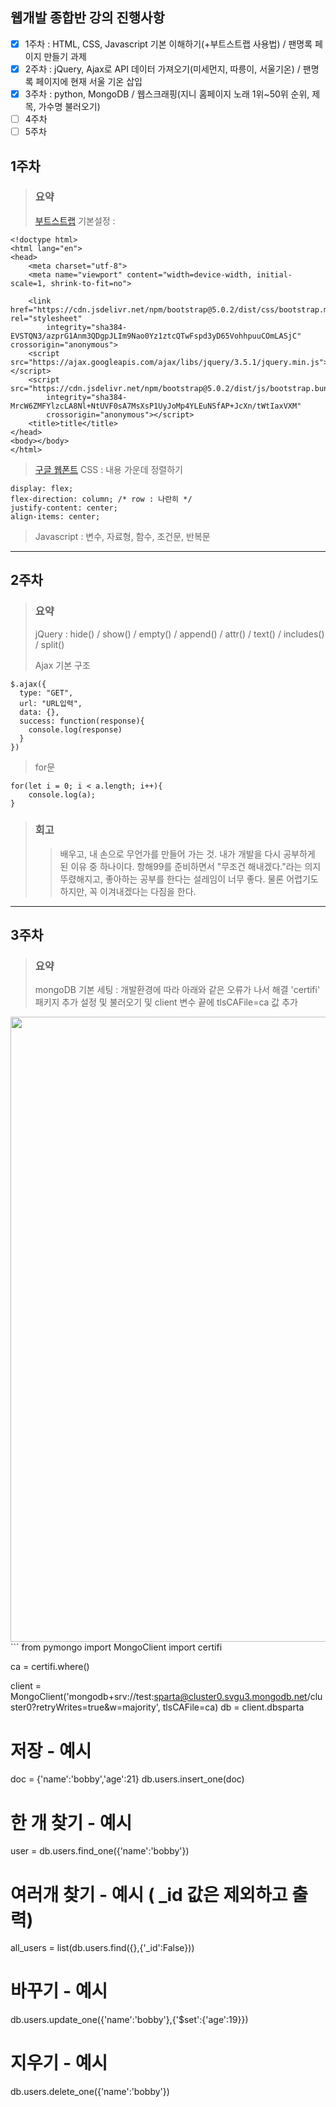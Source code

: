 ## 웹개발 종합반 강의 진행사항
- [x] 1주차 : HTML, CSS, Javascript 기본 이해하기(+부트스트랩 사용법) / 팬명록 페이지 만들기 과제
- [x] 2주차 : jQuery, Ajax로 API 데이터 가져오기(미세먼지, 따릉이, 서울기온) / 팬명록 페이지에 현재 서울 기온 삽입
- [x] 3주차 : python, MongoDB / 웹스크래핑(지니 홈페이지 노래 1위~50위 순위, 제목, 가수명 불러오기)
- [ ] 4주차
- [ ] 5주차

## 1주차
> ### 요약
> [부트스트랩](https://getbootstrap.com/docs/5.0/getting-started/introduction/) 기본설정 : 
```
<!doctype html>
<html lang="en">
<head>
    <meta charset="utf-8">
    <meta name="viewport" content="width=device-width, initial-scale=1, shrink-to-fit=no">

    <link href="https://cdn.jsdelivr.net/npm/bootstrap@5.0.2/dist/css/bootstrap.min.css" rel="stylesheet"
        integrity="sha384-EVSTQN3/azprG1Anm3QDgpJLIm9Nao0Yz1ztcQTwFspd3yD65VohhpuuCOmLASjC" crossorigin="anonymous">
    <script src="https://ajax.googleapis.com/ajax/libs/jquery/3.5.1/jquery.min.js"></script>
    <script src="https://cdn.jsdelivr.net/npm/bootstrap@5.0.2/dist/js/bootstrap.bundle.min.js"
        integrity="sha384-MrcW6ZMFYlzcLA8Nl+NtUVF0sA7MsXsP1UyJoMp4YLEuNSfAP+JcXn/tWtIaxVXM"
        crossorigin="anonymous"></script>
    <title>title</title>
</head>
<body></body>
</html>
```
> [구글 웹폰트](https://fonts.google.com/?subset=korean)
> CSS : 내용 가운데 정렬하기
```
display: flex;
flex-direction: column; /* row : 나란히 */
justify-content: center;
align-items: center;
```
> Javascript : 변수, 자료형, 함수, 조건문, 반복문

---

## 2주차
> ### 요약
> jQuery : hide() / show() / empty() / append() / attr() / text() / includes() / split()
> 
> Ajax 기본 구조
```
$.ajax({
  type: "GET",
  url: "URL입력",
  data: {},
  success: function(response){
    console.log(response)
  }
})
```
>for문
```
for(let i = 0; i < a.length; i++){
    console.log(a);
}
```
>
> ### 회고
> > 배우고, 내 손으로 무언가를 만들어 가는 것. 내가 개발을 다시 공부하게 된 이유 중 하나이다. 항해99를 준비하면서 "무조건 해내겠다."라는 의지 뚜렸해지고, 좋아하는 공부를 한다는 설레임이 너무 좋다. 물론 어렵기도 하지만, 꼭 이겨내겠다는 다짐을 한다. 


---

## 3주차
> ### 요약
> mongoDB 기본 세팅 : 개발환경에 따라 아래와 같은 오류가 나서 해결
> 'certifi' 패키지 추가 설정 및 불러오기 및 client 변수 끝에 tlsCAFile=ca 값 추가
<img src="" width=1000px>
```
from pymongo import MongoClient
import certifi

ca = certifi.where()

client = MongoClient('mongodb+srv://test:sparta@cluster0.svgu3.mongodb.net/cluster0?retryWrites=true&w=majority', tlsCAFile=ca)
db = client.dbsparta

# 저장 - 예시
doc = {'name':'bobby','age':21}
db.users.insert_one(doc)

# 한 개 찾기 - 예시
user = db.users.find_one({'name':'bobby'})

# 여러개 찾기 - 예시 ( _id 값은 제외하고 출력)
all_users = list(db.users.find({},{'_id':False}))

# 바꾸기 - 예시
db.users.update_one({'name':'bobby'},{'$set':{'age':19}})

# 지우기 - 예시
db.users.delete_one({'name':'bobby'})
```

